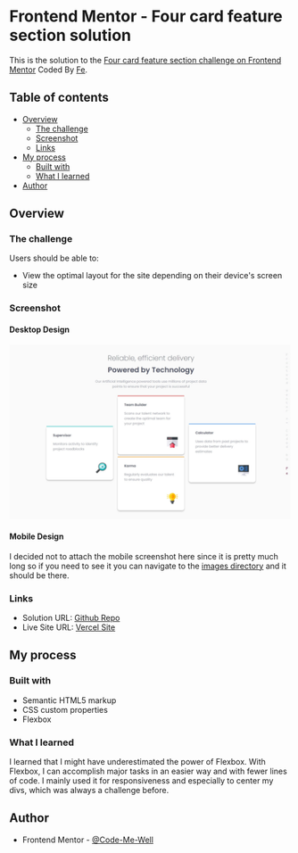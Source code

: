 # Frontend Mentor - Four card feature section solution

This is the solution to the [Four card feature section challenge on Frontend Mentor](https://www.frontendmentor.io/challenges/four-card-feature-section-weK1eFYK) Coded By [Fe](feyselteshome05@gmail.com).

## Table of contents
- [Overview](#overview)
  - [The challenge](#the-challenge)
  - [Screenshot](#screenshot)
  - [Links](#links)
- [My process](#my-process)
  - [Built with](#built-with)
  - [What I learned](#what-i-learned)
- [Author](#author)


## Overview

### The challenge

Users should be able to:

- View the optimal layout for the site depending on their device's screen size

### Screenshot

#### Desktop Design

![Sample of the desktop design I built](./images/desktop-result.jpeg)

#### Mobile Design

I decided not to attach the mobile screenshot here since it is pretty much long so if you need to see it you can navigate to the [images directory](https://github.com/Code-Me-Well/four-card-feature-section-master/blob/main/images/mobile-result.png) and it should be there.

### Links

- Solution URL: [Github Repo](https://github.com/Code-Me-Well/Product-preview-card-component-main)
- Live Site URL: [Vercel Site](https://four-card-feature-section-master-cyan-five.vercel.app/)

## My process

### Built with

- Semantic HTML5 markup
- CSS custom properties
- Flexbox

### What I learned

I learned that I might have underestimated the power of Flexbox. With Flexbox, I can accomplish major tasks in an easier way and with fewer lines of code. I mainly used it for responsiveness and especially to center my divs, which was always a challenge before. 

## Author

- Frontend Mentor - [@Code-Me-Well](https://www.frontendmentor.io/profile/Code-Me-Well)